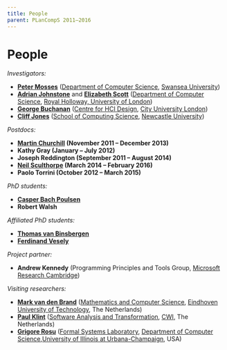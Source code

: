 ```yaml
---
title: People
parent: PLanCompS 2011–2016
---
```


# People

*Investigators:*

- [**Peter Mosses**](https://pdmosses.github.io/) ([Department of Computer Science](https://www.swan.ac.uk/compsci/), [Swansea University](https://www.swan.ac.uk/))
- [**Adrian Johnstone**](https://pure.rhul.ac.uk/portal/en/persons/adrian-johnstone_7cc2e828-2b0f-4cb7-a169-337193b854b8.html) and [**Elizabeth Scott**](https://pure.rhul.ac.uk/portal/en/persons/elizabeth-scott_2b634c08-8249-413d-9654-031aed1f680b.html) ([Department of Computer Science](https://www.rhul.ac.uk/computerscience/), [Royal Holloway, University of London](https://www.rhul.ac.uk/))
- **[George Buchanan](http://www.georgerbuchanan.com)** ([Centre for HCI Design](hhttps://www.city.ac.uk/research/centres/hcid), [City University London](https://www.city.ac.uk/))
- [**Cliff Jones**]( https://homepages.cs.ncl.ac.uk/cliff.jones/) ([School of Computing Science](https://www.cs.ncl.ac.uk/), [Newcastle University](https://www.ncl.ac.uk/))

*Postdocs:*

- **[Martin Churchill](https://www.mdchurchill.co.uk/) (November 2011 – December 2013)**
- **Kathy Gray (January – July 2012)**
- **Joseph Reddington (September 2011 – August 2014)**
- **[Neil Sculthorpe](http://neilsculthorpe.com) (March 2014 – February 2016)**
- **Paolo Torrini (October 2012 – March 2015)**

*PhD students:*

- **[Casper Bach Poulsen](http://www.casperbp.net)**
- **Robert Walsh**

*Affiliated PhD students:*

- **[Thomas van Binsbergen](https://ltvanbinsbergen.nl)**
- **[Ferdinand Vesely](https://vesely.io)**

*Project partner:*

- **Andrew Kennedy** (Programming Principles and Tools Group, [Microsoft Research Cambridge](https://research.microsoft.com/aboutmsr/labs/cambridge))

*Visiting researchers:*

- **[Mark van den Brand](https://www.win.tue.nl/~mvdbrand/)** ([Mathematics and Computer Science](https://www.win.tue.nl/), [Eindhoven University of Technology](https://www.tue.nl/en/), The Netherlands)
- [**Paul Klint**](https://homepages.cwi.nl/~paulk/) ([Software Analysis and Transformation](https://www.cwi.nl/en/groups/software-analysis-and-transformation/), [CWI](https://www.cwi.nl/), The Netherlands)
- **[Grigore Rosu](https://fsl.cs.illinois.edu/people/grigore-rosu/)** ([Formal Systems Laboratory](https://fsl.cs.uiuc.edu/), [Department of Computer Science](https://cs.uiuc.edu/),[University of Illinois at Urbana-Champaign](https://illinois.edu/), USA)

